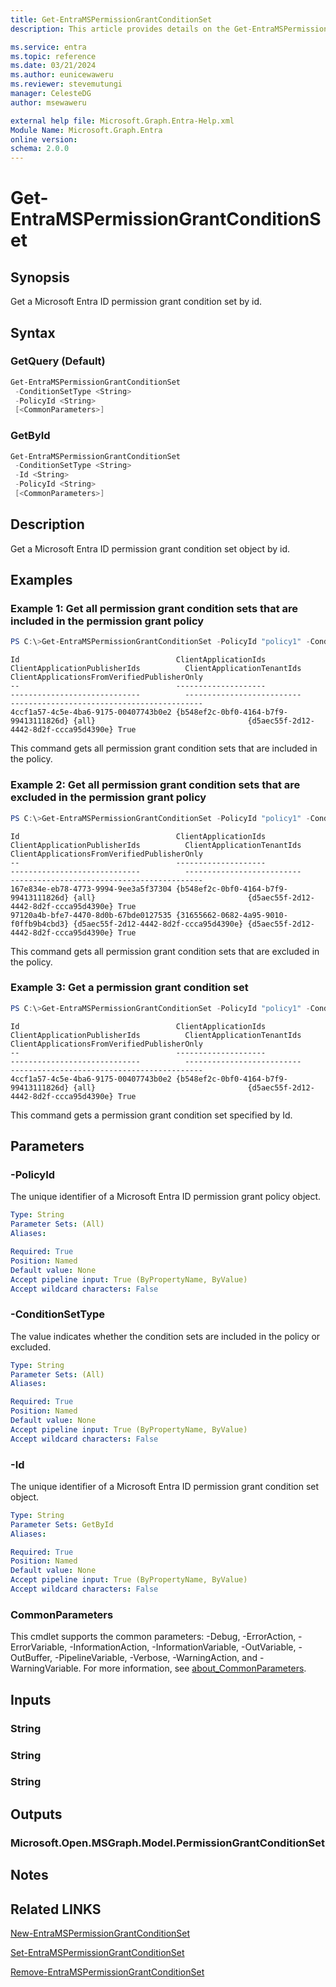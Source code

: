 ```yaml
---
title: Get-EntraMSPermissionGrantConditionSet
description: This article provides details on the Get-EntraMSPermissionGrantConditionSet command.

ms.service: entra
ms.topic: reference
ms.date: 03/21/2024
ms.author: eunicewaweru
ms.reviewer: stevemutungi
manager: CelesteDG
author: msewaweru

external help file: Microsoft.Graph.Entra-Help.xml
Module Name: Microsoft.Graph.Entra
online version:
schema: 2.0.0
---
```


# Get-EntraMSPermissionGrantConditionSet

## Synopsis
Get a Microsoft Entra ID permission grant condition set by id.

## Syntax

### GetQuery (Default)
```powershell
Get-EntraMSPermissionGrantConditionSet 
 -ConditionSetType <String> 
 -PolicyId <String> 
 [<CommonParameters>]
```

### GetById
```powershell
Get-EntraMSPermissionGrantConditionSet 
 -ConditionSetType <String> 
 -Id <String> 
 -PolicyId <String>
 [<CommonParameters>]
```

## Description
Get a Microsoft Entra ID permission grant condition set object by id.

## Examples

### Example 1: Get all permission grant condition sets that are included in the permission grant policy
```powershell
PS C:\>Get-EntraMSPermissionGrantConditionSet -PolicyId "policy1" -ConditionSetType "includes"
```

```output
Id                                   ClientApplicationIds                   ClientApplicationPublisherIds          ClientApplicationTenantIds             ClientApplicationsFromVerifiedPublisherOnly
--                                   --------------------                   -----------------------------          --------------------------             -------------------------------------------
4ccf1a57-4c5e-4ba6-9175-00407743b0e2 {b548ef2c-0bf0-4164-b7f9-99413111826d} {all}                                  {d5aec55f-2d12-4442-8d2f-ccca95d4390e} True
```

This command gets all permission grant condition sets that are included in the policy.

### Example 2: Get all permission grant condition sets that are excluded in the permission grant policy
```powershell
PS C:\>Get-EntraMSPermissionGrantConditionSet -PolicyId "policy1" -ConditionSetType "excludes"
```

```output
Id                                   ClientApplicationIds                   ClientApplicationPublisherIds          ClientApplicationTenantIds             ClientApplicationsFromVerifiedPublisherOnly
--                                   --------------------                   -----------------------------          --------------------------             -------------------------------------------
167e834e-eb78-4773-9994-9ee3a5f37304 {b548ef2c-0bf0-4164-b7f9-99413111826d} {all}                                  {d5aec55f-2d12-4442-8d2f-ccca95d4390e} True
97120a4b-bfe7-4470-8d0b-67bde0127535 {31655662-0682-4a95-9010-f0ffb9b4cbd3} {d5aec55f-2d12-4442-8d2f-ccca95d4390e} {d5aec55f-2d12-4442-8d2f-ccca95d4390e} True
```

This command gets all permission grant condition sets that are excluded in the policy.

### Example 3: Get a permission grant condition set
```powershell
PS C:\>Get-EntraMSPermissionGrantConditionSet -PolicyId "policy1" -ConditionSetType "includes" -Id "4ccf1a57-4c5e-4ba6-9175-00407743b0e2"
```

```output
Id                                   ClientApplicationIds                   ClientApplicationPublisherIds          ClientApplicationTenantIds             ClientApplicationsFromVerifiedPublisherOnly
--                                   --------------------                   -----------------------------          --------------------------             -------------------------------------------
4ccf1a57-4c5e-4ba6-9175-00407743b0e2 {b548ef2c-0bf0-4164-b7f9-99413111826d} {all}                                  {d5aec55f-2d12-4442-8d2f-ccca95d4390e} True
```

This command gets a permission grant condition set specified by Id.

## Parameters

### -PolicyId
The unique identifier of a Microsoft Entra ID permission grant policy object.

```yaml
Type: String
Parameter Sets: (All)
Aliases:

Required: True
Position: Named
Default value: None
Accept pipeline input: True (ByPropertyName, ByValue)
Accept wildcard characters: False
```

### -ConditionSetType
The value indicates whether the condition sets are included in the policy or excluded.

```yaml
Type: String
Parameter Sets: (All)
Aliases:

Required: True
Position: Named
Default value: None
Accept pipeline input: True (ByPropertyName, ByValue)
Accept wildcard characters: False
```

### -Id
The unique identifier of a Microsoft Entra ID permission grant condition set object.

```yaml
Type: String
Parameter Sets: GetById
Aliases:

Required: True
Position: Named
Default value: None
Accept pipeline input: True (ByPropertyName, ByValue)
Accept wildcard characters: False
```

### CommonParameters
This cmdlet supports the common parameters: -Debug, -ErrorAction, -ErrorVariable, -InformationAction, -InformationVariable, -OutVariable, -OutBuffer, -PipelineVariable, -Verbose, -WarningAction, and -WarningVariable. For more information, see [about_CommonParameters](https://go.microsoft.com/fwlink/?LinkID=113216).

## Inputs

### String
### String
### String
## Outputs

### Microsoft.Open.MSGraph.Model.PermissionGrantConditionSet
## Notes

## Related LINKS

[New-EntraMSPermissionGrantConditionSet](New-EntraMSPermissionGrantConditionSet.md)

[Set-EntraMSPermissionGrantConditionSet](Set-EntraMSPermissionGrantConditionSet.md)

[Remove-EntraMSPermissionGrantConditionSet](Remove-EntraMSPermissionGrantConditionSet.md)

